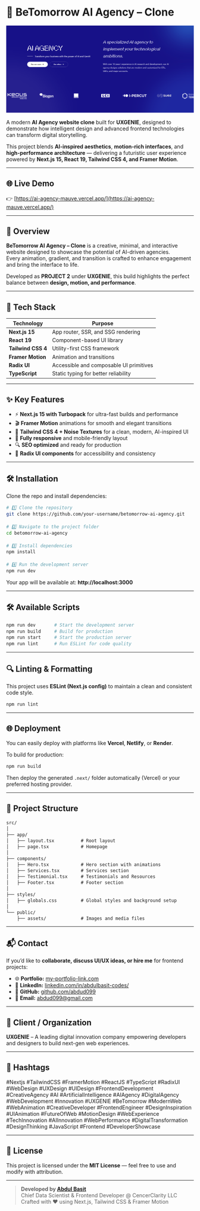 # 🚀 BeTomorrow AI Agency – Clone

![Project Preview](./public/preview.png)

A modern **AI Agency website clone** built for **UXGENIE**, designed to demonstrate how intelligent design and advanced frontend technologies can transform digital storytelling.

This project blends **AI-inspired aesthetics**, **motion-rich interfaces**, and **high-performance architecture** — delivering a futuristic user experience powered by **Next.js 15, React 19, Tailwind CSS 4, and Framer Motion**.

---

## 🌐 Live Demo

👉 [https://ai-agency-mauve.vercel.app/](https://ai-agency-mauve.vercel.app/)

---

## 🧠 Overview

**BeTomorrow AI Agency – Clone** is a creative, minimal, and interactive website designed to showcase the potential of AI-driven agencies.  
Every animation, gradient, and transition is crafted to enhance engagement and bring the interface to life.

Developed as **PROJECT 2** under **UXGENIE**, this build highlights the perfect balance between **design, motion, and performance**.

---

## 🧰 Tech Stack

| Technology         | Purpose                                 |
| ------------------ | --------------------------------------- |
| **Next.js 15**     | App router, SSR, and SSG rendering      |
| **React 19**       | Component-based UI library              |
| **Tailwind CSS 4** | Utility-first CSS framework             |
| **Framer Motion**  | Animation and transitions               |
| **Radix UI**       | Accessible and composable UI primitives |
| **TypeScript**     | Static typing for better reliability    |

---

## ✨ Key Features

- ⚡ **Next.js 15 with Turbopack** for ultra-fast builds and performance
- 🎬 **Framer Motion** animations for smooth and elegant transitions
- 🎨 **Tailwind CSS 4 + Noise Textures** for a clean, modern, AI-inspired UI
- 📱 **Fully responsive** and mobile-friendly layout
- 🔍 **SEO optimized** and ready for production
- 🧩 **Radix UI components** for accessibility and consistency

---

## 🛠️ Installation

Clone the repo and install dependencies:

```bash
# 1️⃣ Clone the repository
git clone https://github.com/your-username/betomorrow-ai-agency.git

# 2️⃣ Navigate to the project folder
cd betomorrow-ai-agency

# 3️⃣ Install dependencies
npm install

# 4️⃣ Run the development server
npm run dev
```

Your app will be available at: **http://localhost:3000**

---

## 🛠 Available Scripts

```bash
npm run dev       # Start the development server
npm run build     # Build for production
npm run start     # Start the production server
npm run lint      # Run ESLint for code quality
```

---

## 🔍 Linting & Formatting

This project uses **ESLint (Next.js config)** to maintain a clean and consistent code style.

```bash
npm run lint
```

---

## 🌐 Deployment

You can easily deploy with platforms like **Vercel**, **Netlify**, or **Render**.

To build for production:

```bash
npm run build
```

Then deploy the generated `.next/` folder automatically (Vercel) or your preferred hosting provider.

---

## 📂 Project Structure

```
src/
│
├── app/
│   ├── layout.tsx          # Root layout
│   ├── page.tsx            # Homepage
│
├── components/
│   ├── Hero.tsx            # Hero section with animations
│   ├── Services.tsx        # Services section
│   ├── Testimonial.tsx     # Testimonials and Resources
│   ├── Footer.tsx          # Footer section
│
├── styles/
│   ├── globals.css         # Global styles and background setup
│
└── public/
    ├── assets/             # Images and media files
```

---

## 📬 Contact

If you’d like to **collaborate, discuss UI/UX ideas, or hire me** for frontend projects:

- 🌐 **Portfolio:** [my-portfolio-link.com](https://my-portfolio-2ac5ob1mu-basitmaliks-projects-774a8708.vercel.app/)
- 💼 **LinkedIn:** [linkedin.com/in/abdulbasit-codes/](https://www.linkedin.com/in/abdulbasit-codes/)
- 🐙 **GitHub:** [github.com/abdud099](https://github.com/abdud099)
- 📧 **Email:** [abdud099@gmail.com](mailto:abdud099@gmail.com)

---

## 🏢 Client / Organization

**UXGENIE** – A leading digital innovation company empowering developers and designers to build next-gen web experiences.

---

## 🔖 Hashtags

#Nextjs #TailwindCSS #FramerMotion #ReactJS #TypeScript #RadixUI #WebDesign #UXDesign #UIDesign #FrontendDevelopment #CreativeAgency #AI #ArtificialIntelligence #AIAgency #DigitalAgency #WebDevelopment #Innovation #UXGENIE #BeTomorrow #ModernWeb #WebAnimation #CreativeDeveloper #FrontendEngineer #DesignInspiration #UIAnimation #FutureOfWeb #MotionDesign #WebExperience #TechInnovation #AIInnovation #WebPerformance #DigitalTransformation #DesignThinking #JavaScript #Frontend #DeveloperShowcase

---

## 📝 License

This project is licensed under the **MIT License** — feel free to use and modify with attribution.

---

> **Developed by [Abdul Basit](https://www.linkedin.com/in/abdulbasit-codes/)**  
> Chief Data Scientist & Frontend Developer @ CencerClarity LLC  
> Crafted with ❤️ using Next.js, Tailwind CSS & Framer Motion
